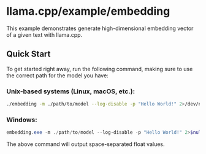 # llama.cpp/example/embedding

This example demonstrates generate high-dimensional embedding vector of a given text with llama.cpp.

## Quick Start

To get started right away, run the following command, making sure to use the correct path for the model you have:

### Unix-based systems (Linux, macOS, etc.):

```bash
./embedding -m ./path/to/model --log-disable -p "Hello World!" 2>/dev/null
```

### Windows:

```powershell
embedding.exe -m ./path/to/model --log-disable -p "Hello World!" 2>$null
```

The above command will output space-separated float values.
